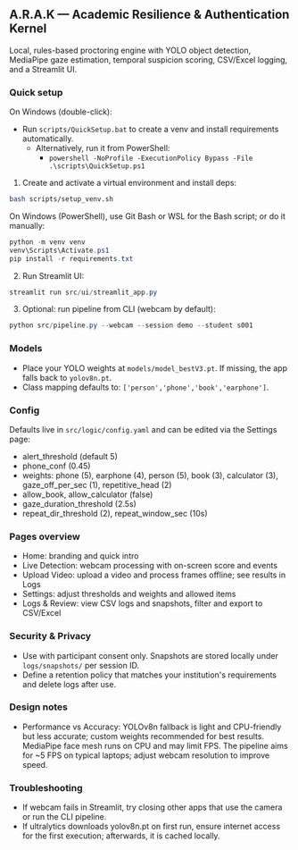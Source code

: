 ## A.R.A.K — Academic Resilience & Authentication Kernel

Local, rules-based proctoring engine with YOLO object detection, MediaPipe gaze estimation, temporal suspicion scoring, CSV/Excel logging, and a Streamlit UI.

### Quick setup

On Windows (double-click):

- Run `scripts/QuickSetup.bat` to create a venv and install requirements automatically.
	- Alternatively, run it from PowerShell:
		- `powershell -NoProfile -ExecutionPolicy Bypass -File .\scripts\QuickSetup.ps1`

1) Create and activate a virtual environment and install deps:

```bash
bash scripts/setup_venv.sh
```

On Windows (PowerShell), use Git Bash or WSL for the Bash script; or do it manually:

```powershell
python -m venv venv
venv\Scripts\Activate.ps1
pip install -r requirements.txt
```

2) Run Streamlit UI:

```powershell
streamlit run src/ui/streamlit_app.py
```

3) Optional: run pipeline from CLI (webcam by default):

```powershell
python src/pipeline.py --webcam --session demo --student s001
```

### Models

- Place your YOLO weights at `models/model_bestV3.pt`. If missing, the app falls back to `yolov8n.pt`.
- Class mapping defaults to: `['person','phone','book','earphone']`.

### Config

Defaults live in `src/logic/config.yaml` and can be edited via the Settings page:

- alert_threshold (default 5)
- phone_conf (0.45)
- weights: phone (5), earphone (4), person (5), book (3), calculator (3), gaze_off_per_sec (1), repetitive_head (2)
- allow_book, allow_calculator (false)
- gaze_duration_threshold (2.5s)
- repeat_dir_threshold (2), repeat_window_sec (10s)

### Pages overview

- Home: branding and quick intro
- Live Detection: webcam processing with on-screen score and events
- Upload Video: upload a video and process frames offline; see results in Logs
- Settings: adjust thresholds and weights and allowed items
- Logs & Review: view CSV logs and snapshots, filter and export to CSV/Excel

### Security & Privacy

- Use with participant consent only. Snapshots are stored locally under `logs/snapshots/` per session ID.
- Define a retention policy that matches your institution's requirements and delete logs after use.

### Design notes

- Performance vs Accuracy: YOLOv8n fallback is light and CPU-friendly but less accurate; custom weights recommended for best results. MediaPipe face mesh runs on CPU and may limit FPS. The pipeline aims for ~5 FPS on typical laptops; adjust webcam resolution to improve speed.

### Troubleshooting

- If webcam fails in Streamlit, try closing other apps that use the camera or run the CLI pipeline.
- If ultralytics downloads yolov8n.pt on first run, ensure internet access for the first execution; afterwards, it is cached locally.

